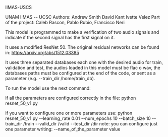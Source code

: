 IIMAS-USCS

UNAM IIMAS -- UCSC
Authors:  Andrew Smith
          David Kant
          Ivette Velez
Part of the project: Caleb Rascon, Pablo Rubio, Francisco Neri

This model is programmed to make a verification of two audio signals and indicate if the second signal has the first signal on it.

It uses a modified ResNet 50. The original residual networks can be found in: https://arxiv.org/abs/1512.03385

It uses three separated databases each one with the desired audio for train, validation and test, the audios loaded in this model must be flac o wav, the databases paths must be configured  at the end of the code, or sent as a parameter (e.g. --train_dir /home/train_db).

To run the model use the next command:

If all the parameters are configured correctly in the file:
python resnet_50_v1.py

If you want to configure one or more parameters use:
python resnet_50_v1.py --learning_rate 0.01 --num_epochs 10 --batch_size 10 --train_dir /train --valid_dir /valid --test_dir /dir
note: you can configure just one parameter writing: --name_of_the_parameter value


